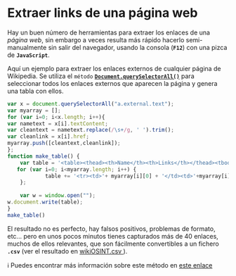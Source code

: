 # Extraer links de una página web

Hay un buen número de herramientas para extraer los enlaces de una *página web*, sin embargo a veces resulta más rápido hacerlo semi-manualmente sin salir del navegador, usando la consola (**`F12`**) con una pizca de **`JavaScript`**.

Aquí un ejemplo para extraer los enlaces externos de cualquier página de Wikipedia. Se utiliza el `método` [**`Document.querySelectorAll()`**](https://developer.mozilla.org/es/docs/Web/API/Document/querySelectorAll) para seleccionar todos los enlaces externos que aparecen la página y genera una tabla con ellos.

```JavaScript
var x = document.querySelectorAll("a.external.text");
var myarray = [];
for (var i=0; i<x.length; i++){
var nametext = x[i].textContent;
var cleantext = nametext.replace(/\s+/g, ' ').trim();
var cleanlink = x[i].href;
myarray.push([cleantext,cleanlink]);
};
function make_table() {
    var table = '<table><thead><th>Name</th><th>Links</th></thead><tbody>';
   for (var i=0; i<myarray.length; i++) {
            table += '<tr><td>'+ myarray[i][0] + '</td><td>'+myarray[i][1]+'</td></tr>';
    };
 
    var w = window.open("");
w.document.write(table); 
}
make_table()
```

El resultado no es perfecto, hay falsos positivos, problemas de formato, etc... pero en unos pocos minutos tienes capturados más de 40 enlaces, muchos de ellos relevantes, que son fácilmente convertibles a un fichero **`.csv`** (ver el resultado en [wikiOSINT.csv
](https://github.com/Eclectikus/buscosint/blob/main/scripts/wikiOSINT.csv)).

:information_source: Puedes encontrar más información sobre este método en [este enlace](https://towardsdatascience.com/quickly-extract-all-links-from-a-web-page-using-javascript-and-the-browser-console-49bb6f48127b)
